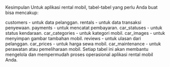 Kesimpulan
Untuk aplikasi rental mobil, tabel-tabel yang perlu Anda buat bisa mencakup:

customers - untuk data pelanggan.
rentals - untuk data transaksi penyewaan.
payments - untuk mencatat pembayaran.
car_statuses - untuk status kendaraan.
car_categories - untuk kategori mobil.
car_images - untuk menyimpan gambar tambahan mobil.
reviews - untuk ulasan dari pelanggan.
car_prices - untuk harga sewa mobil.
car_maintenance - untuk perawatan atau pemeliharaan mobil.
Setiap tabel ini akan membantu mengelola dan mempermudah proses operasional aplikasi rental mobil Anda.
